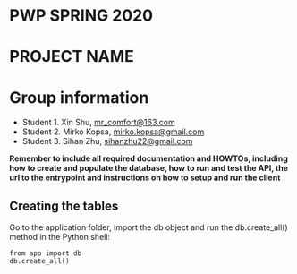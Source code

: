 # PWP SPRING 2020
# PROJECT NAME
# Group information
* Student 1. Xin Shu, mr_comfort@163.com
* Student 2. Mirko Kopsa, mirko.kopsa@gmail.com
* Student 3. Sihan Zhu, sihanzhu22@gmail.com

__Remember to include all required documentation and HOWTOs, including how to create and populate the database, how to run and test the API, the url to the entrypoint and instructions on how to setup and run the client__

## Creating the tables

Go to the application folder, import the db object and run the db.create_all() method in the Python shell:

```
from app import db
db.create_all()
```
